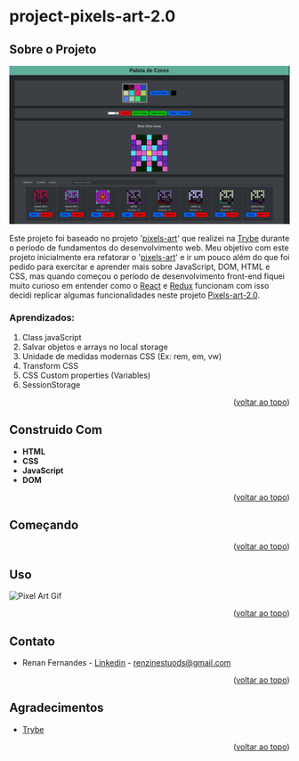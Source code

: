 <a name="readme-top"></a>
# project-pixels-art-2.0

## Sobre o Projeto

![Pixel Art Screen Shot](./projectImage.png)

Este projeto foi baseado no projeto '[pixels-art](https://github.com/RenanFernandess/trybe-project-pixels-art)' que realizei na [Trybe](https://github.com/tryber) durante o período de fundamentos do desenvolvimento web. Meu objetivo com este projeto inicialmente era refatorar o '[pixels-art](https://github.com/RenanFernandess/trybe-project-pixels-art)' e ir um pouco além do que foi pedido para exercitar e aprender mais sobre JavaScript, DOM, HTML e CSS, mas quando começou o período de desenvolvimento front-end fiquei muito curioso em entender como o [React](https://pt-br.reactjs.org/) e [Redux](https://redux.js.org/) funcionam com isso decidi replicar algumas funcionalidades neste projeto [Pixels-art-2.0](https://github.com/RenanFernandess/project-pixels-art-2.0).

### Aprendizados:
  1. Class javaScript
  2. Salvar objetos e arrays no local storage
  3. Unidade de medidas modernas CSS (Ex: rem, em, vw)
  4. Transform CSS
  5. CSS Custom properties (Variables)
  6. SessionStorage
  
<p align="right">(<a href="#readme-top">voltar ao topo</a>)</p>

## Construido Com

 * **HTML**
 * **CSS**
 * **JavaScript**
 * **DOM**
 
<p align="right">(<a href="#readme-top">voltar ao topo</a>)</p>

## Começando
 
<p align="right">(<a href="#readme-top">voltar ao topo</a>)</p>
 
## Uso

![Pixel Art Gif](./projectGif.gif)

<p align="right">(<a href="#readme-top">voltar ao topo</a>)</p>

## Contato

* Renan Fernandes - [Linkedin](https://www.linkedin.com/in/orenanfernandes/) - renzinestuods@gmail.com

<p align="right">(<a href="#readme-top">voltar ao topo</a>)</p>

## Agradecimentos

* [Trybe](https://www.betrybe.com/)

<p align="right">(<a href="#readme-top">voltar ao topo</a>)</p>
